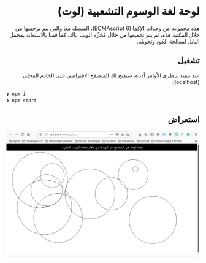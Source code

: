 <div dir=rtl>

# لوحة لغة الوسوم التشعبية (لوت)

هذه مجموعة من وحدات الإكما (ECMAscript 6)، المتصلة معا والتي يتم ترجمتها من خلال المكتبة هذه، ثم يتم تجميعها من خلال مُحَزِّم الويب_باك. كما قمنا بالاستعانة بمحمل البابل لمعالجة الكود وتحويله.

## تشغيل

عند تنفيذ سطري الأوامر أدناه، سيفتح لك المتصفح الافتراضي على الخادم المحلي (localhost).

<div dir=ltr>

```bash
❯ npm i
❯ npm start
```

</div>

## استعراض

![استعراض](استعراض.png)

</div>
